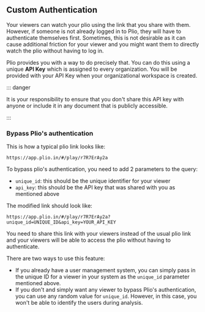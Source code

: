 ## Custom Authentication

Your viewers can watch your plio using the link that you share with them. However, if someone is not already logged in to Plio, they will have to authenticate themselves first. Sometimes, this is not desirable as it can cause additional friction for your viewer and you might want them to directly watch the plio without having to log in.

Plio provides you with a way to do precisely that. You can do this using a unique **API Key** which is assigned to every organization. You will be provided with your API Key when your organizational workspace is created. 

::: danger

It is your responsibility to ensure that you don't share this API key with anyone or include it in any document that is publicly accessible.

:::

### Bypass Plio's authentication

This is how a typical plio link looks like: 

```:no-line-numbers
https://app.plio.in/#/play/r7R7ErAy2a
```

To bypass plio's authentication, you need to add 2 parameters to the query:
- `unique_id`: this should be the unique identifier for your viewer
- `api_key`: this should be the API key that was shared with you as mentioned above

The modified link should look like:

```:no-line-numbers
https://app.plio.in/#/play/r7R7ErAy2a?unique_id=UNIQUE_ID&api_key=YOUR_API_KEY
```

You need to share this link with your viewers instead of the usual plio link and your viewers will be able to access the plio without having to authenticate.

There are two ways to use this feature:
- If you already have a user management system, you can simply pass in the unique ID for a viewer in your system as the `unique_id` parameter mentioned above.
- If you don't and simply want any viewer to bypass Plio's authentication, you can use any random value for `unique_id`. However, in this case, you won't be able to identify the users during analysis. 